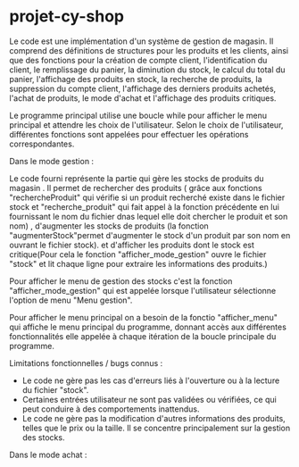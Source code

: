 # projet-cy-shop

Le code est une implémentation d'un système de gestion de magasin. Il comprend des définitions de structures pour les produits et les clients, ainsi que des fonctions pour la création de compte client, l'identification du client, le remplissage du panier, la diminution du stock, le calcul du total du panier, l'affichage des produits en stock, la recherche de produits, la suppression du compte client, l'affichage des derniers produits achetés, l'achat de produits, le mode d'achat et l'affichage des produits critiques.

Le programme principal utilise une boucle while pour afficher le menu principal et attendre les choix de l'utilisateur. Selon le choix de l'utilisateur, différentes fonctions sont appelées pour effectuer les opérations correspondantes.


Dans le mode gestion : 

Le code fourni représente la partie qui gère les stocks de produits du magasin . Il permet de rechercher des produits ( grâce aux fonctions "rechercheProduit" qui vérifie si un produit recherché existe dans le fichier stock  et "recherche_produit" qui fait appel à la fonction précédente en lui fournissant le nom du fichier dnas lequel elle doit chercher le produit et son nom)  , d'augmenter les stocks de produits (la fonction "augmenterStock"permet d'augmenter le stock d'un produit par son nom en ouvrant le fichier stock). et d'afficher les produits dont le stock est critique(Pour cela le fonction "afficher_mode_gestion" ouvre le fichier "stock" et lit chaque ligne pour extraire les informations des produits.)


Pour  afficher le menu de gestion des stocks c'est la fonction "afficher_mode_gestion" qui est appelée lorsque l'utilisateur sélectionne l'option de menu "Menu gestion".

Pour afficher le menu principal on a besoin de la fonctio "afficher_menu" qui affiche le menu principal du programme, donnant accès aux différentes fonctionnalités elle appelée à chaque itération de la boucle principale du programme.


Limitations fonctionnelles / bugs connus :
- Le code ne gère pas les cas d'erreurs liés à l'ouverture ou à la lecture du fichier "stock".
- Certaines entrées utilisateur ne sont pas validées ou vérifiées, ce qui peut conduire à des comportements inattendus.
- Le code ne gère pas la modification d'autres informations des produits, telles que le prix ou la taille. Il se concentre principalement sur la gestion des stocks.


Dans le mode achat : 




